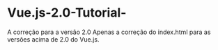 # Vue.js-2.0-Tutorial-
A correção para a versão 2.0
Apenas a correção do index.html para as versões acima de 2.0 do Vue.js.

